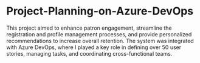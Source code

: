# Project-Planning-on-Azure-DevOps
This project aimed to enhance patron engagement, streamline the registration and profile management processes, and provide personalized recommendations to increase overall retention. The system was integrated with Azure DevOps, where I played a key role in defining over 50 user stories, managing tasks, and coordinating cross-functional teams.

